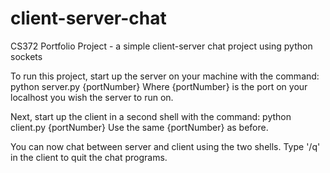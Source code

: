 # client-server-chat
CS372 Portfolio Project - a simple client-server chat project using python sockets

To run this project, start up the server on your machine with the command:
    python server.py {portNumber}
Where {portNumber} is the port on your localhost you wish the server to run on.

Next, start up the client in a second shell with the command:
    python client.py {portNumber}
Use the same {portNumber} as before.

You can now chat between server and client using the two shells.
Type '/q' in the client to quit the chat programs.